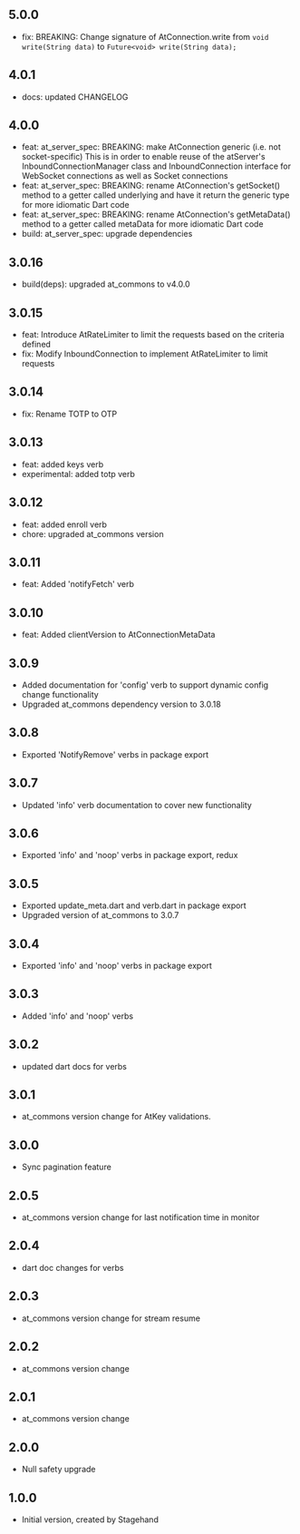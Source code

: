 ## 5.0.0

- fix: BREAKING: Change signature of AtConnection.write
  from `void write(String data)` to `Future<void> write(String data);`

## 4.0.1

- docs: updated CHANGELOG

## 4.0.0

- feat: at_server_spec: BREAKING: make AtConnection generic (i.e. not
  socket-specific) This is in order to enable reuse of the atServer's
  InboundConnectionManager class and InboundConnection interface for WebSocket
  connections as well as Socket connections
- feat: at_server_spec: BREAKING: rename AtConnection's getSocket()
  method to a getter called underlying and have it return the generic type for
  more idiomatic Dart code
- feat: at_server_spec: BREAKING: rename AtConnection's getMetaData()
  method to a getter called metaData for more idiomatic Dart code
- build: at_server_spec: upgrade dependencies

## 3.0.16

- build(deps): upgraded at_commons to v4.0.0

## 3.0.15

- feat: Introduce AtRateLimiter to limit the requests based on the criteria
  defined
- fix: Modify InboundConnection to implement AtRateLimiter to limit requests

## 3.0.14

- fix: Rename TOTP to OTP

## 3.0.13

- feat: added keys verb
- experimental: added totp verb

## 3.0.12

- feat: added enroll verb
- chore: upgraded at_commons version

## 3.0.11

- feat: Added 'notifyFetch' verb

## 3.0.10

- feat: Added clientVersion to AtConnectionMetaData

## 3.0.9

- Added documentation for 'config' verb to support dynamic config change
  functionality
- Upgraded at_commons dependency version to 3.0.18

## 3.0.8

- Exported 'NotifyRemove' verbs in package export

## 3.0.7

- Updated 'info' verb documentation to cover new functionality

## 3.0.6

- Exported 'info' and 'noop' verbs in package export, redux

## 3.0.5

- Exported update_meta.dart and verb.dart in package export
- Upgraded version of at_commons to 3.0.7

## 3.0.4

- Exported 'info' and 'noop' verbs in package export

## 3.0.3

- Added 'info' and 'noop' verbs

## 3.0.2

- updated dart docs for verbs

## 3.0.1

- at_commons version change for AtKey validations.

## 3.0.0

- Sync pagination feature

## 2.0.5

- at_commons version change for last notification time in monitor

## 2.0.4

- dart doc changes for verbs

## 2.0.3

- at_commons version change for stream resume

## 2.0.2

- at_commons version change

## 2.0.1

- at_commons version change

## 2.0.0

- Null safety upgrade

## 1.0.0

- Initial version, created by Stagehand

